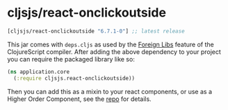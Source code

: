 # cljsjs/react-onclickoutside

[](dependency)
```clojure
[cljsjs/react-onclickoutside "6.7.1-0"] ;; latest release
```
[](/dependency)

This jar comes with `deps.cljs` as used by the [Foreign Libs][flibs] feature
of the ClojureScript compiler. After adding the above dependency to your project
you can require the packaged library like so:

```clojure
(ns application.core
  (:require cljsjs.react-onclickoutside))
```

Then you can add this as a mixin to your react components, or use as a Higher
Order Component, see the [repo][repo] for details.

[flibs]: https://clojurescript.org/reference/packaging-foreign-deps
[repo]: https://github.com/Pomax/react-onclickoutside
